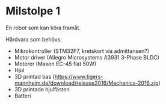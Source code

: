 # Milstolpe 1
En robot som kan köra framåt.

Hårdvara som behövs:
- Mikrokontroller (STM32F7, kretskort via admittansen?)
- Motor driver (Allegro Microsystems A3931 3-Phase BLDC)
- Motorer (Maxon EC-45  flat 50W)
- Hjul
- 3D printad bas (https://www.tigers-mannheim.de/download/release2016/Mechanics-2016.zip)
- 3D printade hjulfästen
- Batteri
